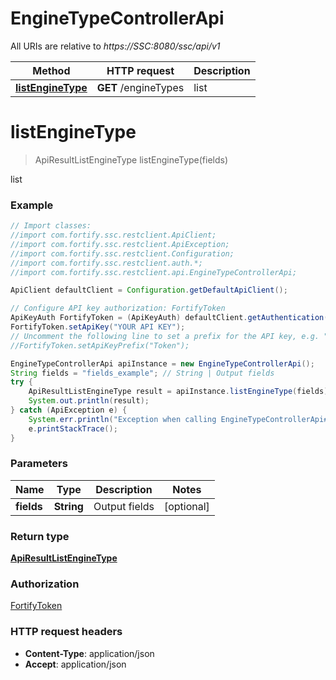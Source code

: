 # EngineTypeControllerApi

All URIs are relative to *https://SSC:8080/ssc/api/v1*

Method | HTTP request | Description
------------- | ------------- | -------------
[**listEngineType**](EngineTypeControllerApi.md#listEngineType) | **GET** /engineTypes | list


<a name="listEngineType"></a>
# **listEngineType**
> ApiResultListEngineType listEngineType(fields)

list

### Example
```java
// Import classes:
//import com.fortify.ssc.restclient.ApiClient;
//import com.fortify.ssc.restclient.ApiException;
//import com.fortify.ssc.restclient.Configuration;
//import com.fortify.ssc.restclient.auth.*;
//import com.fortify.ssc.restclient.api.EngineTypeControllerApi;

ApiClient defaultClient = Configuration.getDefaultApiClient();

// Configure API key authorization: FortifyToken
ApiKeyAuth FortifyToken = (ApiKeyAuth) defaultClient.getAuthentication("FortifyToken");
FortifyToken.setApiKey("YOUR API KEY");
// Uncomment the following line to set a prefix for the API key, e.g. "Token" (defaults to null)
//FortifyToken.setApiKeyPrefix("Token");

EngineTypeControllerApi apiInstance = new EngineTypeControllerApi();
String fields = "fields_example"; // String | Output fields
try {
    ApiResultListEngineType result = apiInstance.listEngineType(fields);
    System.out.println(result);
} catch (ApiException e) {
    System.err.println("Exception when calling EngineTypeControllerApi#listEngineType");
    e.printStackTrace();
}
```

### Parameters

Name | Type | Description  | Notes
------------- | ------------- | ------------- | -------------
 **fields** | **String**| Output fields | [optional]

### Return type

[**ApiResultListEngineType**](ApiResultListEngineType.md)

### Authorization

[FortifyToken](../README.md#FortifyToken)

### HTTP request headers

 - **Content-Type**: application/json
 - **Accept**: application/json

